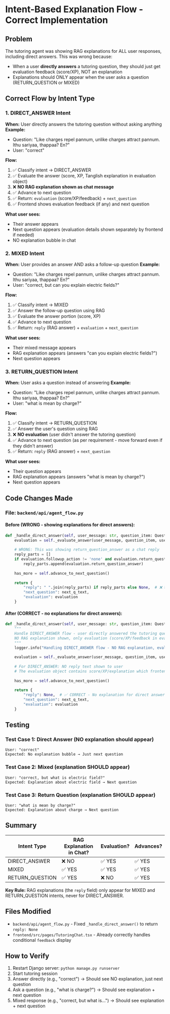 # Intent-Based Explanation Flow - Correct Implementation

## Problem
The tutoring agent was showing RAG explanations for ALL user responses, including direct answers. This was wrong because:
- When a user **directly answers** a tutoring question, they should just get evaluation feedback (score/XP), NOT an explanation
- Explanations should ONLY appear when the user asks a question (RETURN_QUESTION or MIXED)

## Correct Flow by Intent Type

### 1. DIRECT_ANSWER Intent
**When:** User directly answers the tutoring question without asking anything
**Example:** 
- Question: "Like charges repel pannum, unlike charges attract pannum. Ithu sariyaa, thappaa? En?"
- User: "correct"

**Flow:**
1. ✅ Classify intent → DIRECT_ANSWER
2. ✅ Evaluate the answer (score, XP, Tanglish explanation in evaluation object)
3. ❌ **NO RAG explanation shown as chat message**
4. ✅ Advance to next question
5. ✅ Return: `evaluation` (score/XP/feedback) + `next_question`
6. ✅ Frontend shows evaluation feedback (if any) and next question

**What user sees:**
- Their answer appears
- Next question appears (evaluation details shown separately by frontend if needed)
- NO explanation bubble in chat

### 2. MIXED Intent
**When:** User provides an answer AND asks a follow-up question
**Example:**
- Question: "Like charges repel pannum, unlike charges attract pannum. Ithu sariyaa, thappaa? En?"
- User: "correct, but can you explain electric fields?"

**Flow:**
1. ✅ Classify intent → MIXED
2. ✅ Answer the follow-up question using RAG
3. ✅ Evaluate the answer portion (score, XP)
4. ✅ Advance to next question
5. ✅ Return: `reply` (RAG answer) + `evaluation` + `next_question`

**What user sees:**
- Their mixed message appears
- RAG explanation appears (answers "can you explain electric fields?")
- Next question appears

### 3. RETURN_QUESTION Intent
**When:** User asks a question instead of answering
**Example:**
- Question: "Like charges repel pannum, unlike charges attract pannum. Ithu sariyaa, thappaa? En?"
- User: "what is mean by charge?"

**Flow:**
1. ✅ Classify intent → RETURN_QUESTION
2. ✅ Answer the user's question using RAG
3. ❌ **NO evaluation** (user didn't answer the tutoring question)
4. ✅ Advance to next question (as per requirement - move forward even if they didn't answer)
5. ✅ Return: `reply` (RAG answer) + `next_question`

**What user sees:**
- Their question appears
- RAG explanation appears (answers "what is mean by charge?")
- Next question appears

## Code Changes Made

### File: `backend/api/agent_flow.py`

#### Before (WRONG - showing explanations for direct answers):
```python
def _handle_direct_answer(self, user_message: str, question_item: QuestionItem, user_msg_record: ChatMessage) -> dict:
    evaluation = self._evaluate_answer(user_message, question_item, user_msg_record)
    
    # WRONG: This was showing return_question_answer as a chat reply
    reply_parts = []
    if evaluation.followup_action != 'none' and evaluation.return_question_answer:
        reply_parts.append(evaluation.return_question_answer)
    
    has_more = self.advance_to_next_question()
    
    return {
        "reply": " ".join(reply_parts) if reply_parts else None,  # ❌ WRONG
        "next_question": next_q_text,
        "evaluation": evaluation
    }
```

#### After (CORRECT - no explanations for direct answers):
```python
def _handle_direct_answer(self, user_message: str, question_item: QuestionItem, user_msg_record: ChatMessage) -> dict:
    """
    Handle DIRECT_ANSWER flow - user directly answered the tutoring question.
    NO RAG explanation shown, only evaluation (score/XP/feedback in evaluation object).
    """
    logger.info("Handling DIRECT_ANSWER flow - NO RAG explanation, evaluation only")
    
    evaluation = self._evaluate_answer(user_message, question_item, user_msg_record)
    
    # For DIRECT_ANSWER: NO reply text shown to user
    # The evaluation object contains score/XP/explanation which frontend shows separately
    
    has_more = self.advance_to_next_question()
    
    return {
        "reply": None,  # ✅ CORRECT - No explanation for direct answers
        "next_question": next_q_text,
        "evaluation": evaluation
    }
```

## Testing

### Test Case 1: Direct Answer (NO explanation should appear)
```
User: "correct"
Expected: No explanation bubble → Just next question
```

### Test Case 2: Mixed (explanation SHOULD appear)
```
User: "correct, but what is electric field?"
Expected: Explanation about electric field → Next question
```

### Test Case 3: Return Question (explanation SHOULD appear)
```
User: "what is mean by charge?"
Expected: Explanation about charge → Next question
```

## Summary

| Intent Type | RAG Explanation in Chat? | Evaluation? | Advances? |
|-------------|-------------------------|-------------|-----------|
| DIRECT_ANSWER | ❌ NO | ✅ YES | ✅ YES |
| MIXED | ✅ YES | ✅ YES | ✅ YES |
| RETURN_QUESTION | ✅ YES | ❌ NO | ✅ YES |

**Key Rule:** RAG explanations (the `reply` field) only appear for MIXED and RETURN_QUESTION intents, never for DIRECT_ANSWER.

## Files Modified
- `backend/api/agent_flow.py` - Fixed `_handle_direct_answer()` to return `reply: None`
- `frontend/src/pages/TutoringChat.tsx` - Already correctly handles conditional `feedback` display

## How to Verify
1. Restart Django server: `python manage.py runserver`
2. Start tutoring session
3. Answer directly (e.g., "correct") → Should see NO explanation, just next question
4. Ask a question (e.g., "what is charge?") → Should see explanation + next question
5. Mixed response (e.g., "correct, but what is...") → Should see explanation + next question
